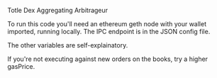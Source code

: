 Totle Dex Aggregating Arbitrageur


To run this code you'll need an ethereum geth node with your wallet imported, running locally. The IPC endpoint is in the JSON config file.


The other variables are self-explainatory.


If you're not executing against new orders on the books, try a higher gasPrice.